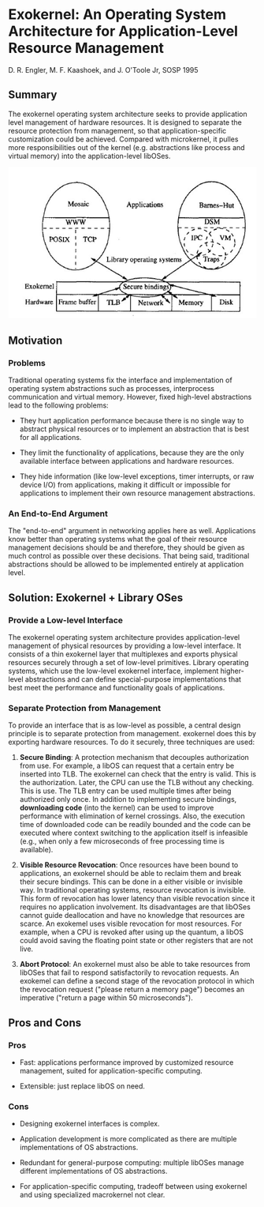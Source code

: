 # Exokernel: An Operating System Architecture for Application-Level Resource Management

D. R. Engler, M. F. Kaashoek, and J. O'Toole Jr, SOSP 1995

## Summary

The exokernel operating system architecture seeks to provide application level management of hardware resources. It is designed to separate the resource protection from management, so that application-specific customization could be achieved. Compared with microkernel, it pulles more responsibilities out of the kernel (e.g. abstractions like process and virtual memory) into the application-level libOSes.

![exkernel](../img/exokernel.jpg)

## Motivation

### Problems

Traditional operating systems fix the interface and implementation of operating system abstractions such as processes, interprocess communication
and virtual memory. However, fixed high-level abstractions lead to the following problems:

* They hurt application performance because there is no single way to abstract physical resources or to implement an abstraction that is best for all applications.

* They limit the functionality of applications, because they are the only available interface between applications and hardware resources.

* They hide information (like low-level exceptions, timer interrupts, or raw device I/O) from applications, making it difficult or impossible for applications to implement their own resource management abstractions.

### An End-to-End Argument

The "end-to-end" argument in networking applies here as well. Applications know better than operating systems what the goal of their resource management decisions should be and therefore, they should be given as much control as possible over these decisions. That being said, traditional abstractions should be allowed to be implemented entirely at application level.

## Solution: Exokernel + Library OSes

### Provide a Low-level Interface

The exokernel operating system architecture provides application-level management of physical resources by providing a low-level interface. It consists of a thin exokernel layer that multiplexes and exports physical resources securely through a set of low-level primitives. Library operating systems, which use the low-level exokernel interface, implement higher-level abstractions and can define special-purpose implementations that best meet the performance and functionality goals of applications.

### Separate Protection from Management

To provide an interface that is as low-level as possible, a central design principle is to
separate protection from management. exokernel does this by exporting hardware resources. To do it securely, three techniques are used:

1. **Secure Binding**: A protection mechanism that decouples authorization from use. For example, a libOS can request that a certain entry be inserted into TLB. The exokernel can check that the entry is valid. This is the authorization. Later, the CPU can use the TLB without any checking. This is use. The TLB entry can be used multiple times after being authorized only once. In addition to implementing secure bindings, **downloading code** (into the kernel) can be used to improve performance with elimination of kernel crossings. Also, the execution time of downloaded code can be readily bounded and the code can be executed where context switching to the application itself is infeasible (e.g., when only a few microseconds of free processing time is available).

2. **Visible Resource Revocation**: Once resources have been bound to applications, an exokernel should be able to reclaim them and break their secure bindings. This can be done in a either visible or invisible way. In traditional operating systems, resource revocation is invisible. This form of revocation has lower latency than visible revocation since it requires no application involvement. Its disadvantages are that libOSes cannot guide deallocation and have no knowledge that resources are scarce. An exokemel uses visible revocation for most resources. For example, when a CPU is revoked after using up the quantum, a libOS could avoid saving the floating point state or other registers that are not live.

3. **Abort Protocol**: An exokernel must also be able to take resources from libOSes that fail to respond satisfactorily to revocation requests. An exokemel can define a second stage of the revocation protocol in which the revocation request ("please return a memory page") becomes an imperative ("return a page within 50 microseconds").

## Pros and Cons

### Pros

* Fast: applications performance improved by customized resource management, suited for application-specific computing.

* Extensible: just replace libOS on need.

### Cons

* Designing exokernel interfaces is complex.

* Application development is more complicated as there are multiple implementations of OS abstractions.

* Redundant for general-purpose computing: multiple libOSes manage different implementations of OS abstractions.

* For application-specific computing, tradeoff between using exokernel and using specialized macrokernel not clear.
